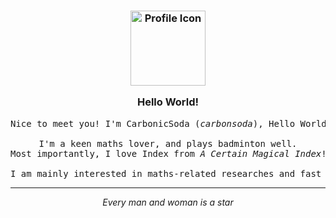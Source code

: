 <h3 align="center">
	<img src="https://avatars.githubusercontent.com/u/156987370" width="120" alt="Profile Icon" />
	<p></p>
	Hello World!
</h3>

<pre align="center">
Nice to meet you! I'm CarbonicSoda (<i>carbonsoda</i>), Hello Worlded 02/08/2008.
	
I'm a keen maths lover, and plays badminton well.
Most importantly, I love Index from <i>A Certain Magical Index</i>!
	
I am mainly interested in maths-related researches and fast project prototyping.
</pre>

---

<p align="center"><i>Every man and woman is a star</i></p>
